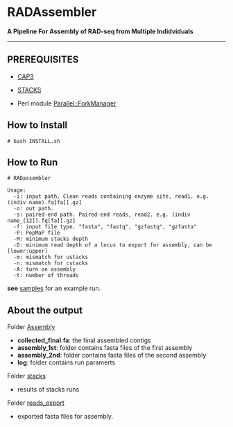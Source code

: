 <h1>RADAssembler</h1>

<b>A Pipeline For Assembly of RAD-seq from Multiple Indidviduals</b>

---


PREREQUISITES
---
* [CAP3](http://seq.cs.iastate.edu/cap3.html)

* [STACKS](http://catchenlab.life.illinois.edu/stacks/)

* Perl module [Parallel::ForkManager](https://metacpan.org/release/Parallel-ForkManager)

How to Install
---
```
# bash INSTALL.sh
```
How to Run
---

```
# RADassembler

Usage:
  -i: input path. Clean reads containing enzyme site, read1. e.g. (indiv name).fq[fa][.gz]
  -o: out path. 
  -s: paired-end path. Paired-end reads, read2. e.g. (indiv name_[12]).fq[fa][.gz]
  -f: input file type. "fasta", "fastq", "gzfastq", "gzfasta"
  -P: PopMaP file
  -M: minimum stacks depth
  -D: minimum read depth of a locus to export for assembly, can be [lower:upper]
  -m: mismatch for ustacks
  -n: mismatch for cstacks
  -A: turn on assembly
  -t: number of threads
```
<b>see</b> [samples](samples) for an example run.

About the output
---
Folder [Assembly](samples/Assembly_out/Assembly)
* <b>collected_final.fa</b>: the final assembled contigs
* <b>assembly_1st</b>: folder contains fasta files of the first assembly
* <b>assembly_2nd</b>: folder contains fasta files of the second assembly
* <b>log</b>: folder contains run paramerts

Folder [stacks](samples/Assembly_out/stacks)
* results of stacks runs

Folder [reads_export](samples/Assembly_out/reads_export)
* exported fasta files for assembly.

